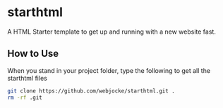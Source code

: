 # starthtml
A HTML Starter template to get up and running with a new website fast.

## How to Use
When you stand in your project folder, type the following to get all the starthtml files
```bash
git clone https://github.com/webjocke/starthtml.git .
rm -rf .git
```
